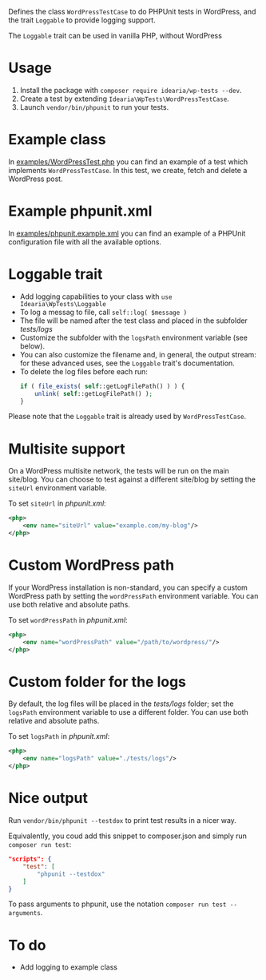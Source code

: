 Defines the class `WordPressTestCase` to do PHPUnit tests in WordPress, and the trait `Loggable` to provide logging support.

The `Loggable` trait can be used in vanilla PHP, without WordPress

# Usage

1. Install the package with `composer require idearia/wp-tests --dev`.
1. Create a test by extending `Idearia\WpTests\WordPressTestCase`.
1. Launch `vendor/bin/phpunit` to run your tests.

# Example class

In [examples/WordPressTest.php](examples/WordPressTest.php) you can find an example of a test which implements `WordPressTestCase`. In this test, we create, fetch and delete a WordPress post.

# Example phpunit.xml

In [examples/phpunit.example.xml](examples/phpunit.example.xml) you can find an example of a PHPUnit configuration file with all the available options.

# Loggable trait

- Add logging capabilities to your class with `use Idearia\WpTests\Loggable`
- To log a messag to file, call `self::log( $message )`
- The file will be named after the test class and placed in the subfolder *tests/logs*
- Customize the subfolder with the `logsPath` environment variable (see below).
- You can also customize the filename and, in general, the output stream: for these advanced uses, see the `Loggable` trait's documentation.
- To delete the log files before each run:
    ```php
    if ( file_exists( self::getLogFilePath() ) ) {
        unlink( self::getLogFilePath() );
    }
    ```

Please note that the `Loggable` trait is already used by `WordPressTestCase`.

# Multisite support

On a WordPress multisite network, the tests will be run on the main site/blog.
You can choose to test against a different site/blog by setting the `siteUrl` environment variable.

To set `siteUrl` in *phpunit.xml*:

```xml
<php>
    <env name="siteUrl" value="example.com/my-blog"/>
</php>
```

# Custom WordPress path

If your WordPress installation is non-standard, you can specify a custom WordPress path by setting the `wordPressPath` environment variable.
You can use both relative and absolute paths.

To set `wordPressPath` in *phpunit.xml*:

```xml
<php>
    <env name="wordPressPath" value="/path/to/wordpress/"/>
</php>
```

# Custom folder for the logs

By default, the log files will be placed in the *tests/logs* folder; set the `logsPath` environment variable to use a different folder.
You can use both relative and absolute paths.

To set `logsPath` in *phpunit.xml*:

```xml
<php>
    <env name="logsPath" value="./tests/logs"/>
</php>
```

# Nice output

Run `vendor/bin/phpunit --testdox` to print test results in a nicer way.

Equivalently, you coud add this snippet to composer.json and simply run `composer run test`:

```json
"scripts": {
    "test": [
        "phpunit --testdox"
    ]
}
```

To pass arguments to phpunit, use the notation `composer run test -- arguments`.

# To do

- Add logging to example class
